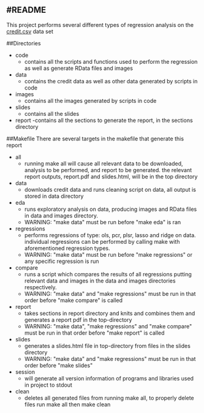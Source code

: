 #README
--
This project performs several different types of regression analysis on the [credit.csv](http://www-bcf.usc.edu/~gareth/ISL/Credit.csv) data set 

##Directories
- code
  - contains all the scripts and functions used to perform the regression as well as generate RData files and images
- data
  - contains the credit data as well as other data generated by scripts in code
- images
  - contains all the images generated by scripts in code
- slides
  - contains all the slides
- report
  -contains all the sections to generate the report, in the sections directory 
   


##Makefile
There are several targets in the makefile that generate this report

- all
	- running make all will cause all relevant data to be downloaded, analysis to be performed, and report to be generated. the relevant report outputs, report.pdf and slides.html, will be in the top directory
- data
	- downloads credit data and runs cleaning script on data, all output is stored in data directory
- eda
	- runs exploratory analysis on data, producing images and RData files in data and images directory. 
	- WARNING: "make data" must be run before "make eda" is ran
- regressions
	- performs regressions of type: ols, pcr, plsr, lasso and ridge on data. individual regressions can be performed by calling make with aforementioned regression types. 
	- WARNING: "make data" must be run before "make regressions" or any specific regression is run
- compare
	- runs a script which compares the results of all regressions putting relevant data and images in the data and images directories respectively.
	- WARNING: "make data" and "make regressions" must be run in that order before "make compare" is called
- report
	- takes sections in report directory and knits and combines them and generates a report pdf in the top-directory
	- WARNING: "make data", "make regressions" and "make compare" must be run in that order before "make report" is called
- slides
	- generates a slides.html file in top-directory from files in the slides directory
	- WARNING: "make data" and "make regressions" must be run in that order before "make slides"
- session
	- will generate all version information of programs and libraries used in project to stdout	
- clean
	-	deletes all generated files from running make all, to properly delete files run make all then make clean 




